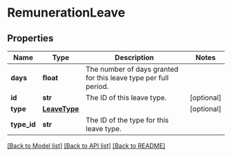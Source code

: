 # RemunerationLeave

## Properties
Name | Type | Description | Notes
------------ | ------------- | ------------- | -------------
**days** | **float** | The number of days granted for this leave type per full period. | 
**id** | **str** | The ID of this leave type. | [optional] 
**type** | [**LeaveType**](LeaveType.md) |  | [optional] 
**type_id** | **str** | The ID of the type for this leave type. | 

[[Back to Model list]](../README.md#documentation-for-models) [[Back to API list]](../README.md#documentation-for-api-endpoints) [[Back to README]](../README.md)


